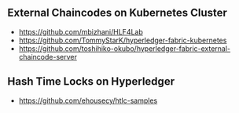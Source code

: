 
## External Chaincodes on Kubernetes Cluster
- https://github.com/mbizhani/HLF4Lab
- https://github.com/TommyStarK/hyperledger-fabric-kubernetes
- https://github.com/toshihiko-okubo/hyperledger-fabric-external-chaincode-server

## Hash Time Locks on Hyperledger
- https://github.com/ehousecy/htlc-samples
